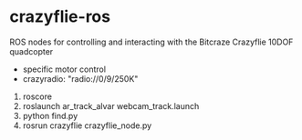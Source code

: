 crazyflie-ros
=============

ROS nodes for controlling and interacting with the Bitcraze Crazyflie 10DOF quadcopter

+ specific motor control
+ crazyradio: "radio://0/9/250K"



1) roscore
2) roslaunch ar_track_alvar webcam_track.launch
3) python find.py
4) rosrun crazyflie crazyflie_node.py
